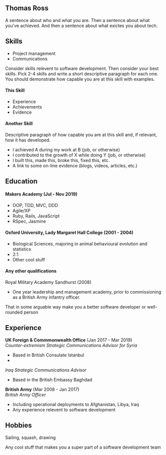## Thomas Ross

A sentence about who and what you are. Then a sentence about what you've achieved. And then a sentence about what exictes you about tech.

## Skills

- Project management
- Communications

Consider skills relevent to software development. Then consider your best skills. Pick 2-4 skills and write a short descriptive paragraph for each one. You should demonstrate how capable you are at this skill with examples.

#### This Skill

- Experience
- Achievements
- Evidence

#### Another Skill

Descriptive paragraph of how capable you are at this skill and, if relevant, how it has developed.

- I achieved A during my work at B (job, or otherwise)
- I contributed to the growth of X while doing Y (job, or otherwise)
- I built this, made this, broke this, fixed this, etc.
- A link to some on-line evidence (blogs, videos, articles, etc.)

## Education

#### Makers Academy (Jul - Nov 2019)

- OOP, TDD, MVC, DDD
- Agile/XP
- Ruby, Rails, JavaScript
- RSpec, Jasmine

#### Oxford University, Lady Margaret Hall College (2001 - 2004)

- Biological Sciences, majoring in animal behavioural evolution and statistics
- 2:1
- Other cool stuff

#### Any other qualifications

Royal Military Academy Sandhurst (2008)
- One year leadership and management academy, prior to commissioning as a British Army infantry officer.

That in some arguable way make you a better software developer or well-rounded person

## Experience

**UK Foreign & Commmonwealth Office** (Jan 2017 - Mar 2019)    
*Counter-extremism Strategic Communications Advisor for Syria*  
- Based in British Consulate Istanbul
- 

*Iraq Strategic Communications Advisor*
- Based in the British Embassy Baghdad

**British Army** (Mar 2008 - Jan 2017)   
*British Army Officer*  
- Including operational deployments to Afghanistan, Libya, Iraq
- Any experience relevent to software development

## Hobbies

Sailing, squash, drawing

Any cool stuff that makes you a super part of a software development team
